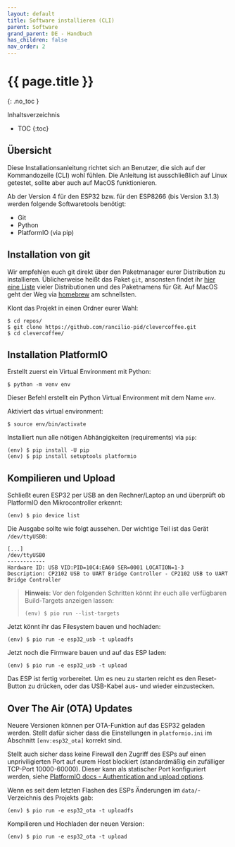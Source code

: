 ```yaml
---
layout: default
title: Software installieren (CLI)
parent: Software
grand_parent: DE - Handbuch
has_children: false
nav_order: 2
---
```


# {{ page.title }}
{: .no_toc }

Inhaltsverzeichnis

* TOC
{:toc}


## Übersicht

Diese Installationsanleitung richtet sich an Benutzer, die sich auf der Kommandozeile (CLI) wohl fühlen. Die Anleitung ist ausschließlich auf Linux getestet, sollte aber auch auf MacOS funktionieren.

Ab der Version 4 für den ESP32 bzw. für den ESP8266 (bis Version 3.1.3)  werden folgende Softwaretools benötigt:
* Git
* Python
* PlatformIO (via pip)


## Installation von git

Wir empfehlen euch git direkt über den Paketmanager eurer Distribution zu installieren. Üblicherweise heißt das Paket `git`, ansonsten findet ihr [hier eine Liste](https://pkgs.org/download/git) vieler Distributionen und des Paketnamens für Git. Auf MacOS geht der Weg via [homebrew](https://brew.sh) am schnellsten.

Klont das Projekt in einen Ordner eurer Wahl:
```
$ cd repos/
$ git clone https://github.com/rancilio-pid/clevercoffee.git
$ cd clevercoffee/
```


## Installation PlatformIO

Erstellt zuerst ein Virtual Environment mit Python:
```
$ python -m venv env
```
Dieser Befehl erstellt ein Python Virtual Environment mit dem Name `env`.

Aktiviert das virtual environment:
```
$ source env/bin/activate
```

Installiert nun alle nötigen Abhängigkeiten (requirements) via `pip`:
```
(env) $ pip install -U pip
(env) $ pip install setuptools platformio
```


## Kompilieren und Upload

Schließt euren ESP32 per USB an den Rechner/Laptop an und überprüft ob PlatformIO den Mikrocontroller erkennt:
```
(env) $ pio device list
```

Die Ausgabe sollte wie folgt aussehen. Der wichtige Teil ist das Gerät `/dev/ttyUSB0`:
```
[...]
/dev/ttyUSB0
------------
Hardware ID: USB VID:PID=10C4:EA60 SER=0001 LOCATION=1-3
Description: CP2102 USB to UART Bridge Controller - CP2102 USB to UART Bridge Controller
```

> **Hinweis**: Vor den folgenden Schritten könnt ihr euch alle verfügbaren Build-Targets anzeigen lassen:
> ```
> (env) $ pio run --list-targets
> ```

Jetzt könnt ihr das Filesystem bauen und hochladen:

```
(env) $ pio run -e esp32_usb -t uploadfs
```

Jetzt noch die Firmware bauen und auf das ESP laden:

```
(env) $ pio run -e esp32_usb -t upload
```

Das ESP ist fertig vorbereitet. Um es neu zu starten reicht es den Reset-Button zu drücken, oder das USB-Kabel aus- und wieder einzustecken.

## Over The Air (OTA) Updates

Neuere Versionen können per OTA-Funktion auf das ESP32 geladen werden. Stellt dafür sicher dass die Einstellungen in `platformio.ini` im Abschnitt `[env:esp32_ota]` korrekt sind.

Stellt auch sicher dass keine Firewall den Zugriff des ESPs auf einen unpriviligierten Port auf eurem Host blockiert (standardmäßig ein zufälliger TCP-Port 10000-60000). Dieser kann als statischer Port konfiguriert werden, siehe [PlatformIO docs - Authentication and upload options](https://docs.platformio.org/en/latest/platforms/espressif32.html#authentication-and-upload-options).

Wenn es seit dem letzten Flashen des ESPs Änderungen im `data/`-Verzeichnis des Projekts gab:

```
(env) $ pio run -e esp32_ota -t uploadfs
```

Kompilieren und Hochladen der neuen Version:

```
(env) $ pio run -e esp32_ota -t upload
```
